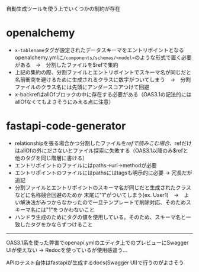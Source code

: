 自動生成ツールを使う上でいくつかの制約が存在

# openalchemy
* `x-tablename`タグが設定されたデータスキーマをエントリポイントとなるopenalchemy.ymlに`/components/schemas/<model>`のような形式で置く必要がある　→　分割したファイルを$refで集約
* 上記の集約の際、分割ファイルとエントリポイントでスキーマ名が同じだと名前衝突を避けるために生成されるクラスに数字がついてしまう　→　分割ファイルのクラス名には先頭にアンダースコアつけて回避
* x-backrefはallOfブロックの中に存在する必要がある（OAS3.1の記法的にはallOfなくてもよさそうにみえる点に注意）

# fastapi-code-generator
* relationshipを張る場合かつ分割したファイルを$refで読みこむ場合、$refだけはallOfの外にださないとファイル探索に失敗する（OAS3.1以降のみ$refと他のタグを同じ階層に書ける）
* エントリポイントのファイルにはpaths->uri->methodが必要
* エントリポイントのファイルにはpathsにはtagsも明示的に必要 → 冗長だが追記
* 分割ファイルとエントリポイントのスキーマ名が同じだと生成されたクラスなどに名称競合回避のためか
末尾に"1"がついてしまう(ex. User1)　→　よい解決法がみつからなかったので一旦テンプレートで削除対応、そのためスキーマ名には"1"をつかわないこと
* ハンドラ生成のためにタグの値を使用している。そのため、スキーマ名と一致したタグをかならずつけること
---
OAS3.1系を使った弊害でopenapi.ymlのエディタ上でのプレビューにSwagger UIが使えない
→ Redocを使っているが使用感違う...

APIのテスト自体はfastapiが生成するdocs(Swagger UI)で行うのがよさそう